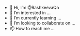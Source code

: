 - 👋 Hi, I’m @RashkeevaQa
- 👀 I’m interested in ...
- 🌱 I’m currently learning ...
- 💞️ I’m looking to collaborate on ...
- 📫 How to reach me ...

<!---
RashkeevaQa/RashkeevaQa is a ✨ special ✨ repository because its `README.md` (this file) appears on your GitHub profile.
You can click the Preview link to take a look at your changes.
--->
